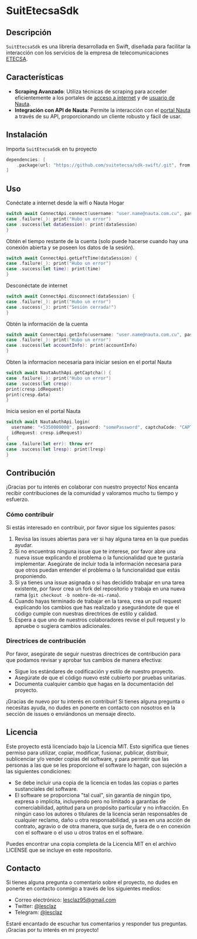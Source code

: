 # SuitEtecsaSdk
## Descripción
`SuitEtecsaSdk` es una librería desarrollada en Swift, diseñada para facilitar la interacción con los servicios de la empresa de telecomunicaciones [ETECSA](https://www.etecsa.cu/).

## Características
- **Scraping Avanzado**: Utiliza técnicas de scraping para acceder eficientemente a los portales de [acceso a internet](https://secure.etecsa.net:8443/) y de [usuario de Nauta](https://www.portal.nauta.cu/).
- **Integración con API de Nauta**: Permite la interacción con el [portal Nauta](https://www.nauta.cu/) a través de su API, proporcionando un cliente robusto y fácil de usar.
     
## Instalación
Importa `SuitEtecsaSdk` en tu proyecto

```swift
dependencies: [
    .package(url: "https://github.com/suitetecsa/sdk-swift/.git", from: "1.0.0-alpha01")
]
```
## Uso

Conéctate a internet desde la wifi o Nauta Hogar

```swift
switch await ConnectApi.connect(username: "user.name@nauta.com.cu", password: "somePassword") {
case .failure(_): print("Hubo un error")
case .success(let dataSession): print(dataSession)
}
```

Obtén el tiempo restante de la cuenta (solo puede hacerse cuando hay una conexión abierta y se poseen los datos de la sesión).

```swift
switch await ConnectApi.getLeftTime(dataSession) {
case .failure(_): print("Hubo un error")
case .success(let time): print(time)
}
```

Desconéctate de internet

```swift
switch await ConnectApi.disconnect(dataSession) {
case .failure(_): print("Hubo un error")
case .success(_): print("Sesión cerrada!")
}
```

Obtén la información de la cuenta

```swift
switch await ConnectApi.getInfo(username: "user.name@nauta.com.cu", password: "somePassword") {
case .failure(_): print("Hubo un error")
case .success(let accountInfo): print(accountInfo)
}
```

Obten la informacion necesaria para iniciar sesion en el portal Nauta

```swift
switch await NautaAuthApi.getCaptcha() {
case .failure(_): print("Hubo un error")
case .success(let cresp):
print(cresp.idRequest)
print(cresp.data)
}
```

Inicia sesion en el portal Nauta

```swift
switch await NautaAuthApi.login(
  username: "+5350000000", password: "somePassword", captchaCode: "CAPTCHACODE",
  idRequest: cresp.idRequest)
{
case .failure(let err): throw err
case .success(let lresp): print(lresp)
}
```

## Contribución

¡Gracias por tu interés en colaborar con nuestro proyecto! Nos encanta recibir contribuciones de la comunidad y valoramos mucho tu tiempo y esfuerzo.

### Cómo contribuir

Si estás interesado en contribuir, por favor sigue los siguientes pasos:

1. Revisa las issues abiertas para ver si hay alguna tarea en la que puedas ayudar.
2. Si no encuentras ninguna issue que te interese, por favor abre una nueva issue explicando el problema o la funcionalidad que te gustaría implementar. Asegúrate de incluir toda la información necesaria para que otros puedan entender el problema o la funcionalidad que estás proponiendo.
3. Si ya tienes una issue asignada o si has decidido trabajar en una tarea existente, por favor crea un fork del repositorio y trabaja en una nueva rama (`git checkout -b nombre-de-mi-rama`).
4. Cuando hayas terminado de trabajar en la tarea, crea un pull request explicando los cambios que has realizado y asegurándote de que el código cumple con nuestras directrices de estilo y calidad.
5. Espera a que uno de nuestros colaboradores revise el pull request y lo apruebe o sugiera cambios adicionales.

### Directrices de contribución

Por favor, asegúrate de seguir nuestras directrices de contribución para que podamos revisar y aprobar tus cambios de manera efectiva:

- Sigue los estándares de codificación y estilo de nuestro proyecto.
- Asegúrate de que el código nuevo esté cubierto por pruebas unitarias.
- Documenta cualquier cambio que hagas en la documentación del proyecto.

¡Gracias de nuevo por tu interés en contribuir! Si tienes alguna pregunta o necesitas ayuda, no dudes en ponerte en contacto con nosotros en la sección de issues o enviándonos un mensaje directo.

## Licencia

Este proyecto está licenciado bajo la Licencia MIT. Esto significa que tienes permiso para utilizar, copiar, modificar, fusionar, publicar, distribuir, sublicenciar y/o vender copias del software, y para permitir que las personas a las que se les proporcione el software lo hagan, con sujeción a las siguientes condiciones:

- Se debe incluir una copia de la licencia en todas las copias o partes sustanciales del software.
- El software se proporciona "tal cual", sin garantía de ningún tipo, expresa o implícita, incluyendo pero no limitado a garantías de comerciabilidad, aptitud para un propósito particular y no infracción. En ningún caso los autores o titulares de la licencia serán responsables de cualquier reclamo, daño u otra responsabilidad, ya sea en una acción de contrato, agravio o de otra manera, que surja de, fuera de o en conexión con el software o el uso u otros tratos en el software.

Puedes encontrar una copia completa de la Licencia MIT en el archivo LICENSE que se incluye en este repositorio.

## Contacto

Si tienes alguna pregunta o comentario sobre el proyecto, no dudes en ponerte en contacto conmigo a través de los siguientes medios:

- Correo electrónico: [lesclaz95@gmail.com](mailto:lesclaz95@gmail.com)
- Twitter: [@lesclaz](https://twitter.com/lesclaz)
- Telegram: [@lesclaz](https://t.me/lesclaz)

Estaré encantado de escuchar tus comentarios y responder tus preguntas. ¡Gracias por tu interés en mi proyecto!
